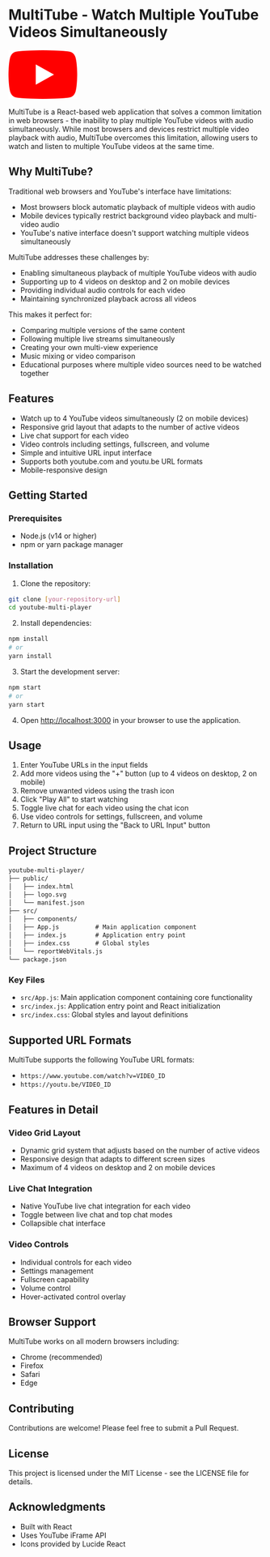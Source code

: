 # MultiTube - Watch Multiple YouTube Videos Simultaneously

![MultiTube Logo](/public/logo.svg)

MultiTube is a React-based web application that solves a common limitation in web browsers - the inability to play multiple YouTube videos with audio simultaneously. While most browsers and devices restrict multiple video playback with audio, MultiTube overcomes this limitation, allowing users to watch and listen to multiple YouTube videos at the same time.

## Why MultiTube?

Traditional web browsers and YouTube's interface have limitations:
- Most browsers block automatic playback of multiple videos with audio
- Mobile devices typically restrict background video playback and multi-video audio
- YouTube's native interface doesn't support watching multiple videos simultaneously

MultiTube addresses these challenges by:
- Enabling simultaneous playback of multiple YouTube videos with audio
- Supporting up to 4 videos on desktop and 2 on mobile devices
- Providing individual audio controls for each video
- Maintaining synchronized playback across all videos

This makes it perfect for:
- Comparing multiple versions of the same content
- Following multiple live streams simultaneously
- Creating your own multi-view experience
- Music mixing or video comparison
- Educational purposes where multiple video sources need to be watched together

## Features

- Watch up to 4 YouTube videos simultaneously (2 on mobile devices)
- Responsive grid layout that adapts to the number of active videos
- Live chat support for each video
- Video controls including settings, fullscreen, and volume
- Simple and intuitive URL input interface
- Supports both youtube.com and youtu.be URL formats
- Mobile-responsive design

## Getting Started

### Prerequisites

- Node.js (v14 or higher)
- npm or yarn package manager

### Installation

1. Clone the repository:
```bash
git clone [your-repository-url]
cd youtube-multi-player
```

2. Install dependencies:
```bash
npm install
# or
yarn install
```

3. Start the development server:
```bash
npm start
# or
yarn start
```

4. Open [http://localhost:3000](http://localhost:3000) in your browser to use the application.

## Usage

1. Enter YouTube URLs in the input fields
2. Add more videos using the "+" button (up to 4 videos on desktop, 2 on mobile)
3. Remove unwanted videos using the trash icon
4. Click "Play All" to start watching
5. Toggle live chat for each video using the chat icon
6. Use video controls for settings, fullscreen, and volume
7. Return to URL input using the "Back to URL Input" button

## Project Structure

```
youtube-multi-player/
├── public/
│   ├── index.html
│   ├── logo.svg
│   └── manifest.json
├── src/
│   ├── components/
│   ├── App.js          # Main application component
│   ├── index.js        # Application entry point
│   ├── index.css       # Global styles
│   └── reportWebVitals.js
└── package.json
```

### Key Files

- `src/App.js`: Main application component containing core functionality
- `src/index.js`: Application entry point and React initialization
- `src/index.css`: Global styles and layout definitions

## Supported URL Formats

MultiTube supports the following YouTube URL formats:
- `https://www.youtube.com/watch?v=VIDEO_ID`
- `https://youtu.be/VIDEO_ID`

## Features in Detail

### Video Grid Layout
- Dynamic grid system that adjusts based on the number of active videos
- Responsive design that adapts to different screen sizes
- Maximum of 4 videos on desktop and 2 on mobile devices

### Live Chat Integration
- Native YouTube live chat integration for each video
- Toggle between live chat and top chat modes
- Collapsible chat interface

### Video Controls
- Individual controls for each video
- Settings management
- Fullscreen capability
- Volume control
- Hover-activated control overlay

## Browser Support

MultiTube works on all modern browsers including:
- Chrome (recommended)
- Firefox
- Safari
- Edge

## Contributing

Contributions are welcome! Please feel free to submit a Pull Request.

## License

This project is licensed under the MIT License - see the LICENSE file for details.

## Acknowledgments

- Built with React
- Uses YouTube iFrame API
- Icons provided by Lucide React
